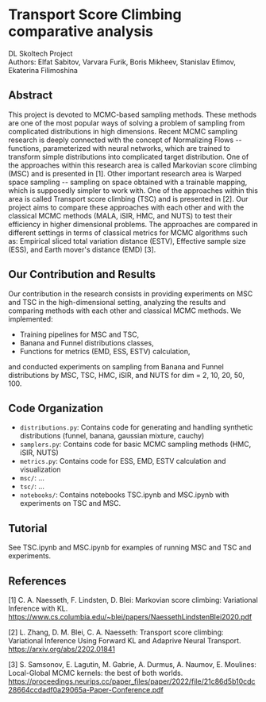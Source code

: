 # Transport Score Climbing comparative analysis 
DL Skoltech Project
\
Authors: Elfat Sabitov, Varvara Furik, Boris Mikheev, Stanislav Efimov, Ekaterina Filimoshina

## Abstract
This project is devoted to MCMC-based sampling methods. These methods are one of the most popular ways of solving a problem of sampling from complicated distributions in high dimensions. Recent MCMC sampling research is deeply connected with the concept of Normalizing Flows -- functions, parameterized with neural networks, which are trained to transform simple distributions into complicated target distribution. One of the approaches within this research area is called Markovian score climbing (MSC) and is presented in [1]. Other important research area is Warped space sampling -- sampling on space obtained with a trainable mapping, which is supposedly simpler to work with. One of the approaches within this area is called Transport score climbing (TSC) and is presented in [2]. Our project aims to compare these approaches with each other and with the classical MCMC methods (MALA, iSIR, HMC, and NUTS) to test their efficiency in higher dimensional problems. The approaches are compared in different settings in terms of classical metrics for MCMC algorithms such as: Empirical sliced total variation distance (ESTV), Effective sample size (ESS), and Earth mover's distance (EMD) [3]. 

## Our Contribution and Results
Our contribution in the research consists in providing experiments on MSC and TSC in the high-dimensional setting, analyzing the results and comparing methods with each other and classical MCMC methods. 
We implemented:
* Training pipelines for MSC and TSC,
* Banana and Funnel distributions classes,
* Functions for metrics (EMD, ESS, ESTV) calculation,

and conducted experiments on sampling from Banana and Funnel distributions by MSC, TSC, HMC, iSIR, and NUTS for dim = 2, 10, 20, 50, 100.



## Code Organization
* `distributions.py`: Contains code for generating and handling synthetic distributions (funnel, banana, gaussian mixture, cauchy)
* `samplers.py`: Contains code for basic MCMC sampling methods (HMC, iSIR, NUTS)
* `metrics.py`: Contains code for ESS, EMD, ESTV calculation and visualization
* `msc/`: ...
* `tsc/`: ...
* `notebooks/`: Contains notebooks TSC.ipynb and MSC.ipynb with experiments on TSC and MSC.

## Tutorial
See TSC.ipynb and MSC.ipynb for examples of running MSC and TSC and experiments.

## References

[1] C. A. Naesseth, F. Lindsten, D. Blei: Markovian score climbing: Variational Inference with KL. https://www.cs.columbia.edu/~blei/papers/NaessethLindstenBlei2020.pdf

[2] L. Zhang, D. M. Blei, C. A. Naesseth: Transport score climbing: Variational Inference Using Forward KL and Adaprive Neural Transport. https://arxiv.org/abs/2202.01841

[3] S. Samsonov, E. Lagutin, M. Gabrie, A. Durmus, A. Naumov, E. Moulines: Local-Global MCMC kernels: the best of both worlds. https://proceedings.neurips.cc/paper_files/paper/2022/file/21c86d5b10cdc28664ccdadf0a29065a-Paper-Conference.pdf



